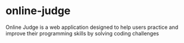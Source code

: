 # online-judge
Online Judge is a web application designed to help users practice and improve their programming skills by solving coding challenges
